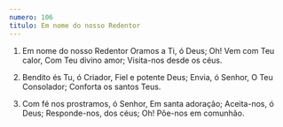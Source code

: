 ```yaml
---
numero: 106
titulo: Em nome do nosso Redentor
---
```

1. Em nome do nosso Redentor
Oramos a Ti, ó Deus;
Oh! Vem com Teu calor,
Com Teu divino amor;
Visita-nos desde os céus.

2. Bendito és Tu, ó Criador,
Fiel e potente Deus;
Envia, ó Senhor,
O Teu Consolador;
Conforta os santos Teus.

3. Com fé nos prostramos, ó Senhor,
Em santa adoração;
Aceita-nos, ó Deus;
Responde-nos, dos céus;
Oh! Põe-nos em comunhão.
